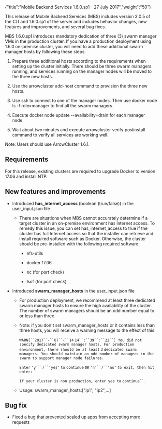 {"title":"Mobile Backend Services 1.6.0.sp1 - 27 July 2017","weight":"50"} 

This release of Mobile Backend Services (MBS) includes version 2.0.5 of the CLI and 1.6.0.sp1 of the server and includes behavior changes, new features and improvements, and several bug fixes.

MBS 1.6.0.sp1 introduces mandatory dedication of three (3) swarm manager VMs in the production cluster. If you have a production deployment using 1.6.0 on-premise cluster, you will need to add these additional swarm manager hosts by following these steps:

1.  Prepare three additional hosts according to the requirements when setting up the cluster initially. There should be three swarm managers running, and services running on the manager nodes will be moved to the three new hosts.
    
2.  Use the arrowcluster add-host command to provision the three new hosts.
    
3.  Use ssh to connect to one of the manager nodes. Then use docker node ls -f role=manager to find all the swarm managers.
    
4.  Execute docker node update <node-id> --availability=drain for each manager node.
    
5.  Wait about two minutes and execute arrowcluster verify postinstall command to verify all services are working well.
    

Note: Users should use ArrowCluster 1.6.1.

## Requirements

For this release, existing clusters are required to upgrade Docker to version 17.06 and install NTP.

## New features and improvements

*   Introduced **has\_internet\_access** (boolean (true/false)) in the user\_input.json file
    
    *   There are situations when MBS cannot accurately determine if a target cluster in an on-premise environment has Internet access. To remedy this issue, you can set has\_internet\_access to true if the cluster has full Internet access so that the installer can retrieve and install required software such as Docker. Otherwise, the cluster should be pre-installed with the following required software:
        
        *   nfs-utils
            
        *   docker 17.06
            
        *   nc (for port check)
            
        *   lsof (for port check)
            
*   Introduced **swarm\_manager\_hosts** in the user\_input.json file
    
    *   For production deployment, we recommend at least three dedicated swarm manager hosts to ensure the high availability of the cluster. The number of swarm managers should be an odd number equal to or less than three.
        
    *   Note: if you don't set swarm\_manager\_hosts or it contains less than three hosts, you will receive a warning message to the effect of this:
        
        `WARN[``2017``-``07``-``14`  `14``:``39``:``22``] You did not specify dedicated swarm manager hosts. For production environment, there should be at least` `3` `dedicated swarm managers. You should maintain an odd number of managers in the swarm to support manager node failures.`
        
        `Enter` `'y'``/``'yes'` `to` `continue` `OR` `'n'``/``'no'` `to exit, then hit enter:`
        
        `If your cluster is non production, enter yes to` `continue``.`
        
    *   Usage: swarm\_manager\_hosts:\["ip1", "ip2",...\]
        

## Bug fix

*   Fixed a bug that prevented scaled up apps from accepting more requests